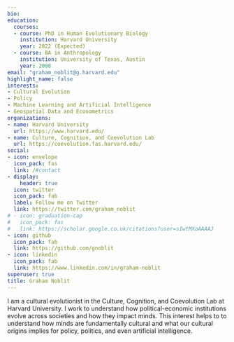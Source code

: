 ```yaml
---
bio: 
education:
  courses:
  - course: PhD in Human Evolutionary Biology
    institution: Harvard University
    year: 2022 (Expected)
  - course: BA in Anthropology
    institution: University of Texas, Austin
    year: 2008
email: "graham_noblit@g.harvard.edu"
highlight_name: false
interests:
- Cultural Evolution
- Policy
- Machine Learning and Artificial Intelligence
- Geospatial Data and Econometrics
organizations:
- name: Harvard University
  url: https://www.harvard.edu/
- name: Culture, Cognition, and Coevolution Lab
  url: https://coevolution.fas.harvard.edu/
social:
- icon: envelope
  icon_pack: fas
  link: /#contact
- display:
    header: true
  icon: twitter
  icon_pack: fab
  label: Follow me on Twitter
  link: https://twitter.com/graham_noblit
# - icon: graduation-cap
#   icon_pack: fas
#   link: https://scholar.google.co.uk/citations?user=sIwtMXoAAAAJ
- icon: github
  icon_pack: fab
  link: https://github.com/gnoblit
- icon: linkedin
  icon_pack: fab
  link: https://www.linkedin.com/in/graham-noblit
superuser: true
title: Graham Noblit
---
```


I am a cultural evolutionist in the Culture, Cognition, and Coevolution Lab at Harvard University. I work to understand how political-economic institutions evolve across societies and how they impact minds. This interest helps to to understand how minds are fundamentally cultural and what our cultural origins implies for policy, politics, and even artificial intelligence.  
